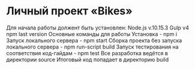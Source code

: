 # Личный проект «Bikes»

Для начала работы должент быть установлен:
Node.js v.10.15.3
Gulp v4
npm last version
Основные команды для работы
Установка - npm i
Запуск локального сервера - npm start
Сборка проекта без запуска локального сервера - npm run-script build
Запуск тестирования на соответствия код-гайдам - npm test
Все разработка ведётся в директории source
Итоговый код попадает в директорию build
